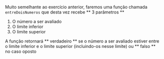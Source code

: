 Muito semelhante ao exercício anterior, faremos uma função chamada `entreDoisNumeros` que desta vez recebe ** 3 parâmetros **

1. O número a ser avaliado
2. O limite inferior
3. O limite superior

A função retornará ** verdadeiro ** se o número a ser avaliado estiver entre o limite inferior e o limite superior (incluindo-os nesse limite) ou ** falso ** no caso oposto